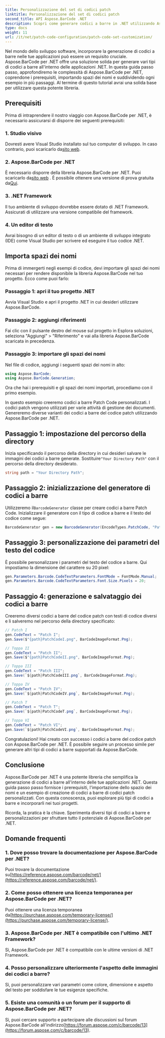 ```yaml
---
title: Personalizzazione del set di codici patch
linktitle: Personalizzazione del set di codici patch
second_title: API Aspose.BarCode .NET
description: Scopri come generare codici a barre in .NET utilizzando Aspose.BarCode. Personalizza e integra facilmente i codici a barre nelle tue applicazioni.
type: docs
weight: 11
url: /it/net/patch-code-configuration/patch-code-set-customization/
---
```


Nel mondo dello sviluppo software, incorporare la generazione di codici a barre nelle tue applicazioni può essere un requisito cruciale. Aspose.BarCode per .NET offre una soluzione solida per generare vari tipi di codici a barre all'interno delle applicazioni .NET. In questa guida passo passo, approfondiremo le complessità di Aspose.BarCode per .NET, coprendone i prerequisiti, importando spazi dei nomi e suddividendo ogni esempio in più passaggi. Al termine di questo tutorial avrai una solida base per utilizzare questa potente libreria.

## Prerequisiti

Prima di intraprendere il nostro viaggio con Aspose.BarCode per .NET, è necessario assicurarsi di disporre dei seguenti prerequisiti:

### 1. Studio visivo
 Dovresti avere Visual Studio installato sul tuo computer di sviluppo. In caso contrario, puoi scaricarlo da[sito web](https://visualstudio.microsoft.com/).

### 2. Aspose.BarCode per .NET
 È necessario disporre della libreria Aspose.BarCode per .NET. Puoi scaricarlo da[sito web](https://releases.aspose.com/barcode/net/) . È possibile ottenere una versione di prova gratuita da[Qui](https://releases.aspose.com/).

### 3. .NET Framework
Il tuo ambiente di sviluppo dovrebbe essere dotato di .NET Framework. Assicurati di utilizzare una versione compatibile del framework.

### 4. Un editor di testo
Avrai bisogno di un editor di testo o di un ambiente di sviluppo integrato (IDE) come Visual Studio per scrivere ed eseguire il tuo codice .NET.

## Importa spazi dei nomi

Prima di immergerti negli esempi di codice, devi importare gli spazi dei nomi necessari per rendere disponibile la libreria Aspose.BarCode nel tuo progetto. Ecco come puoi farlo:

### Passaggio 1: apri il tuo progetto .NET
Avvia Visual Studio e apri il progetto .NET in cui desideri utilizzare Aspose.BarCode.

### Passaggio 2: aggiungi riferimenti
Fai clic con il pulsante destro del mouse sul progetto in Esplora soluzioni, seleziona "Aggiungi" > "Riferimento" e vai alla libreria Aspose.BarCode scaricata in precedenza.

### Passaggio 3: importare gli spazi dei nomi
Nel file di codice, aggiungi i seguenti spazi dei nomi in alto:

```csharp
using Aspose.BarCode;
using Aspose.BarCode.Generation;
```

Ora che hai i prerequisiti e gli spazi dei nomi importati, procediamo con il primo esempio.

In questo esempio creeremo codici a barre Patch Code personalizzati. I codici patch vengono utilizzati per varie attività di gestione dei documenti. Genereremo diverse varianti dei codici a barre del codice patch utilizzando Aspose.BarCode per .NET.

## Passaggio 1: impostazione del percorso della directory

 Inizia specificando il percorso della directory in cui desideri salvare le immagini dei codici a barre generate. Sostituire`"Your Directory Path"` con il percorso della directory desiderato.

```csharp
string path = "Your Directory Path";
```

## Passaggio 2: inizializzazione del generatore di codici a barre

 Utilizzeremo il`BarcodeGenerator` classe per creare codici a barre Patch Code. Inizializzare il generatore con il tipo di codice a barre e il testo del codice come segue:

```csharp
BarcodeGenerator gen = new BarcodeGenerator(EncodeTypes.PatchCode, "Patch I");
```

## Passaggio 3: personalizzazione dei parametri del testo del codice

È possibile personalizzare i parametri del testo del codice a barre. Qui impostiamo la dimensione del carattere su 20 pixel:

```csharp
gen.Parameters.Barcode.CodeTextParameters.FontMode = FontMode.Manual;
gen.Parameters.Barcode.CodeTextParameters.Font.Size.Pixels = 20;
```

## Passaggio 4: generazione e salvataggio dei codici a barre

Creeremo diversi codici a barre del codice patch con testi di codice diversi e li salveremo nel percorso della directory specificato:

```csharp
// Patch I
gen.CodeText = "Patch I";
gen.Save($"{path}PatchCodeI.png", BarCodeImageFormat.Png);

// Toppa II
gen.CodeText = "Patch II";
gen.Save($"{path}PatchCodeII.png", BarCodeImageFormat.Png);

// Toppa III
gen.CodeText = "Patch III";
gen.Save(`${path}PatchCodeIII.png`, BarCodeImageFormat.Png);

// Toppa IV
gen.CodeText = "Patch IV";
gen.Save(`${path}PatchCodeIV.png`, BarCodeImageFormat.Png);

// Patch T
gen.CodeText = "Patch T";
gen.Save(`${path}PatchCodeT.png`, BarCodeImageFormat.Png);

// Toppa VI
gen.CodeText = "Patch VI";
gen.Save(`${path}PatchCodeVI.png`, BarCodeImageFormat.Png);
```

Congratulazioni! Hai creato con successo i codici a barre del codice patch con Aspose.BarCode per .NET. È possibile seguire un processo simile per generare altri tipi di codici a barre supportati da Aspose.BarCode.

## Conclusione

Aspose.BarCode per .NET è una potente libreria che semplifica la generazione di codici a barre all'interno delle tue applicazioni .NET. Questa guida passo passo fornisce i prerequisiti, l'importazione dello spazio dei nomi e un esempio di creazione di codici a barre di codici patch personalizzati. Con questa conoscenza, puoi esplorare più tipi di codici a barre e incorporarli nei tuoi progetti.

Ricorda, la pratica è la chiave. Sperimenta diversi tipi di codici a barre e personalizzazioni per sfruttare tutto il potenziale di Aspose.BarCode per .NET.

## Domande frequenti

### 1. Dove posso trovare la documentazione per Aspose.BarCode per .NET?
 Puoi trovare la documentazione su[https://reference.aspose.com/barcode/net/](https://reference.aspose.com/barcode/net/).

### 2. Come posso ottenere una licenza temporanea per Aspose.BarCode per .NET?
 Puoi ottenere una licenza temporanea da[https://purchase.aspose.com/temporary-license/](https://purchase.aspose.com/temporary-license/).

### 3. Aspose.BarCode per .NET è compatibile con l'ultimo .NET Framework?
Sì, Aspose.BarCode per .NET è compatibile con le ultime versioni di .NET Framework.

### 4. Posso personalizzare ulteriormente l'aspetto delle immagini dei codici a barre?
Sì, puoi personalizzare vari parametri come colore, dimensione e aspetto del testo per soddisfare le tue esigenze specifiche.

### 5. Esiste una comunità o un forum per il supporto di Aspose.BarCode per .NET?
 Sì, puoi cercare supporto e partecipare alle discussioni sul forum Aspose.BarCode all'indirizzo[https://forum.aspose.com/c/barcode/13](https://forum.aspose.com/c/barcode/13).